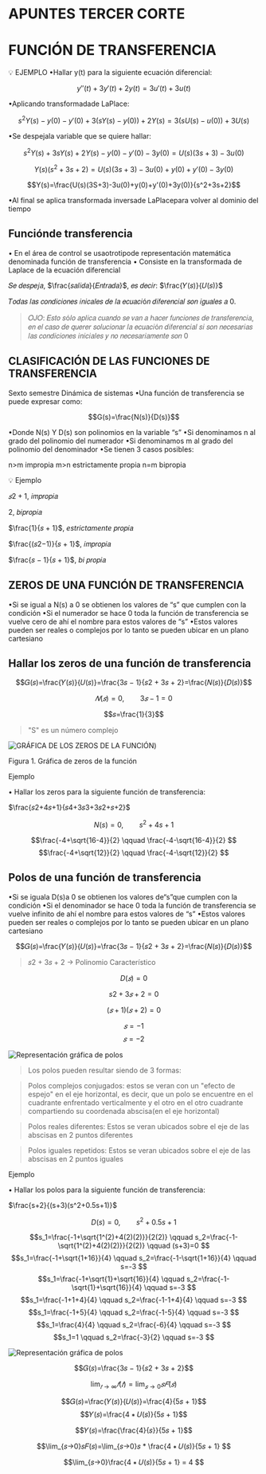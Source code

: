 # APUNTES TERCER CORTE
# FUNCIÓN DE TRANSFERENCIA
💡 EJEMPLO
•Hallar y(t) para la siguiente ecuación diferencial:

$$y''(t)+3y'(t)+2y(t)=3u'(t)+3u(t)$$

•Aplicando transformadade LaPlace:

$$s^2Y(s)-y(0)-y'(0)+3(sY(s)-y(0))+2Y(s)=3(sU(s)-u(0))+3U(s)$$

•Se despejala variable que se quiere hallar:

$$s^2Y(s)+3sY(s)+2Y(s)-y(0)-y'(0)-3y(0)=U(s)(3s+3)-3u(0)$$

$$Y(s)(s^2+3s+2)=U(s)(3s+3)-3u(0)+y(0)+y'(0)-3y(0)$$

$$Y(s)=\frac{U(s)(3S+3)-3u(0)+y(0)+y'(0)+3y(0)}{s^2+3s+2}$$

•Al final se aplica transformada inversade LaPlacepara volver al dominio del tiempo

## Funciónde transferencia
• En el área de control se usaotrotipode representación matemática denominada función de transferencia
• Consiste en la transformada de Laplace de la ecuación diferencial

𝑆𝑒 𝑑𝑒𝑠𝑝𝑒𝑗𝑎, $\frac{𝑠𝑎𝑙𝑖𝑑𝑎}{𝐸𝑛𝑡𝑟𝑎𝑑𝑎}$, 𝑒𝑠 𝑑𝑒𝑐𝑖𝑟: $\frac{𝑌(𝑠)}{𝑈(𝑠)}$

𝑇𝑜𝑑𝑎𝑠 𝑙𝑎𝑠 𝑐𝑜𝑛𝑑𝑖𝑐𝑖𝑜𝑛𝑒𝑠 𝑖𝑛𝑖𝑐𝑎𝑙𝑒𝑠 𝑑𝑒 𝑙𝑎 𝑒𝑐𝑢𝑎𝑐𝑖ó𝑛 𝑑𝑖𝑓𝑒𝑟𝑒𝑛𝑐𝑖𝑎𝑙 𝑠𝑜𝑛 𝑖𝑔𝑢𝑎𝑙𝑒𝑠 𝑎 0.

>𝑂𝐽𝑂: 𝐸𝑠𝑡𝑜 𝑠ó𝑙𝑜 𝑎𝑝𝑙𝑖𝑐𝑎 𝑐𝑢𝑎𝑛𝑑𝑜 𝑠𝑒 𝑣𝑎𝑛 𝑎 ℎ𝑎𝑐𝑒𝑟 𝑓𝑢𝑛𝑐𝑖𝑜𝑛𝑒𝑠 𝑑𝑒 𝑡𝑟𝑎𝑛𝑠𝑓𝑒𝑟𝑒𝑛𝑐𝑖𝑎, 𝑒𝑛 𝑒𝑙
𝑐𝑎𝑠𝑜 𝑑𝑒 𝑞𝑢𝑒𝑟𝑒𝑟 𝑠𝑜𝑙𝑢𝑐𝑖𝑜𝑛𝑎𝑟 𝑙𝑎 𝑒𝑐𝑢𝑎𝑐𝑖ó𝑛 𝑑𝑖𝑓𝑒𝑟𝑒𝑛𝑐𝑖𝑎𝑙 𝑠𝑖 𝑠𝑜𝑛 𝑛𝑒𝑐𝑒𝑠𝑎𝑟𝑖𝑎𝑠 𝑙𝑎𝑠 𝑐𝑜𝑛𝑑𝑖𝑐𝑖𝑜𝑛𝑒𝑠 𝑖𝑛𝑖𝑐𝑖𝑎𝑙𝑒𝑠 𝑦 𝑛𝑜 𝑛𝑒𝑐𝑒𝑠𝑎𝑟𝑖𝑎𝑚𝑒𝑛𝑡𝑒 𝑠𝑜𝑛 0

## CLASIFICACIÓN DE LAS FUNCIONES DE TRANSFERENCIA
Sexto semestre Dinámica de sistemas
•Una función de transferencia se puede expresar como:

$$G(s)=\frac{N(s)}{D(s)}$$

•Donde N(s) Y D(s) son polinomios en la variable “s”
•Si denominamos n al grado del polinomio del numerador
•Si denominamos m al grado del polinomio del denominador
•Se tienen 3 casos posibles:

n>m impropia
m>n estrictamente propia
n=m bipropia

💡 Ejemplo

$𝑠2 + 1$, 𝑖𝑚𝑝𝑟𝑜𝑝𝑖𝑎

$2$, 𝑏𝑖𝑝𝑟𝑜𝑝𝑖𝑎

$\frac{1}{𝑠 + 1}$, *estrictamente* 𝑝𝑟𝑜𝑝𝑖𝑎

$\frac{(𝑠2−1)}{𝑠 + 1}$, 𝑖𝑚𝑝𝑟𝑜𝑝𝑖𝑎

$\frac{𝑠 − 1}{𝑠 + 1}$, *bi* 𝑝𝑟𝑜𝑝𝑖𝑎

## ZEROS DE UNA FUNCIÓN DE TRANSFERENCIA

•Si se igual a N(s) a 0 se obtienen los valores de “s” que cumplen con la condición
•Si el numerador se hace 0 toda la función de transferencia se vuelve cero de ahí el nombre para estos valores de “s”
•Estos valores pueden ser reales o complejos por lo tanto se pueden ubicar en un plano cartesiano

## Hallar los zeros de una función de transferencia

$$𝐺(𝑠)=\frac{𝑌(𝑠)}{𝑈(𝑠)}=\frac{3𝑠 − 1}{𝑠2 + 3𝑠 + 2}=\frac{𝑁(𝑠)}{𝐷(𝑠)}$$

$$ 𝑁(𝑠)=0, \qquad 3𝑠 − 1 = 0 $$

$$𝑠=\frac{1}{3}$$

> "S" es un número complejo

![GRÁFICA DE LOS ZEROS DE LA FUNCIÓN](https://github.com/AmAk-KAMB/APUNTESTERCERCORTE/blob/main/plano%20cartesiano.png))


Figura 1. Gráfica de zeros de la función

Ejemplo 

• Hallar los zeros para la siguiente función de transferencia:

$\frac{𝑠2+4𝑠+1}{𝑠4+3𝑠3+3𝑠2+𝑠+2}$

$$N(s)=0, \qquad s^2+4s+1$$

$$\frac{-4+\sqrt{16-4}}{2} \qquad \frac{-4-\sqrt{16-4}}{2}   $$
$$\frac{-4+\sqrt{12}}{2} \qquad \frac{-4-\sqrt{12}}{2}   $$

## Polos de una función de transferencia
•Si se iguala D(s)a 0 se obtienen los valores de“s”que cumplen con la condición
•Si el denominador se hace 0 toda la función de transferencia se vuelve infinito de ahí el nombre para estos valores de “s”
•Estos valores pueden ser reales o complejos por lo tanto se pueden ubicar en un plano cartesiano


$$𝐺(𝑠)=\frac{𝑌(𝑠)}{𝑈(𝑠)}=\frac{3𝑠 − 1}{𝑠2 + 3𝑠 + 2}=\frac{𝑁(𝑠)}{𝐷(𝑠)}$$
>𝑠2 + 3𝑠 + 2   →   Polinomio Característico

$$D(𝑠)= 0$$

$$s2 + 3𝑠 + 2 = 0$$

$$(𝑠 + 1) (𝑠 + 2) = 0$$

$$𝑠 = −1$$
$$𝑠 = −2$$


![Representación gráfica de polos](https://github.com/AmAk-KAMB/APUNTESTERCERCORTE/blob/main/2.png)


>Los polos pueden resultar siendo de 3 formas:

>Polos complejos conjugados: estos se veran con un "efecto de espejo" en el eje horizontal, es decir, que un polo se encuentre en el cuadrante enfrentado verticalmente y el otro en el otro cuadrante compartiendo su coordenada abscisa(en el eje horizontal)

>Polos reales diferentes: Estos se veran ubicados sobre el eje de las abscisas en 2 puntos diferentes

>Polos iguales repetidos:  Estos se veran ubicados sobre el eje de las abscisas en 2 puntos iguales

Ejemplo 

• Hallar los polos para la siguiente función de transferencia:

$\frac{s+2}{(s+3)(s^2+0.5s+1)}$


$$D(s)=0, \qquad s^2+0.5s+1$$

$$s_1=\frac{-1+\sqrt{1^(2)+4(2)(2)}}{2(2)} \qquad s_2=\frac{-1-\sqrt{1^(2)+4(2)(2)}}{2(2)} \qquad  (s+3)=0   $$
$$s_1=\frac{-1+\sqrt{1+16}}{4} \qquad s_2=\frac{-1-\sqrt{1+16}}{4} \qquad  s=-3 $$
$$s_1=\frac{-1+\sqrt{1}+\sqrt{16}}{4} \qquad s_2=\frac{-1-\sqrt{1}+\sqrt{16}}{4} \qquad  s=-3 $$
$$s_1=\frac{-1+1+4}{4} \qquad s_2=\frac{-1-1+4}{4} \qquad  s=-3 $$
$$s_1=\frac{-1+5}{4} \qquad s_2=\frac{-1-5}{4} \qquad  s=-3 $$
$$s_1=\frac{4}{4} \qquad s_2=\frac{-6}{4} \qquad  s=-3 $$
$$s_1=1 \qquad s_2=\frac{-3}{2} \qquad  s=-3 $$

![Representación gráfica de polos](https://github.com/AmAk-KAMB/APUNTESTERCERCORTE/blob/main/saaaaaa.png)




$$𝐺(𝑠)=\frac{3𝑠 − 1}{𝑠2 + 3𝑠 + 2}$$




$$\lim_{𝑡→∞}  𝑓(𝑡)=\lim_{𝑠→0}𝑠𝐹(𝑠) $$


$$𝐺(𝑠)=\frac{𝑌(𝑠)}{𝑈(𝑠)}=\frac{4}{5𝑠 + 1}$$
$$𝑌(𝑠)=\frac{4 ∗ 𝑈(𝑠)}{5𝑠 + 1}$$




$$𝑌(𝑠)=\frac{\frac{4}{𝑠}}{5𝑠 + 1}$$





$$\lim_{𝑠→0}𝑠𝐹(𝑠)=\lim_{𝑠→0}𝑠 * \frac{4 ∗ 𝑈(𝑠)}{5𝑠 + 1} $$



$$\lim_{𝑠→0}\frac{4 ∗ 𝑈(𝑠)}{5𝑠 + 1} = 4 $$

